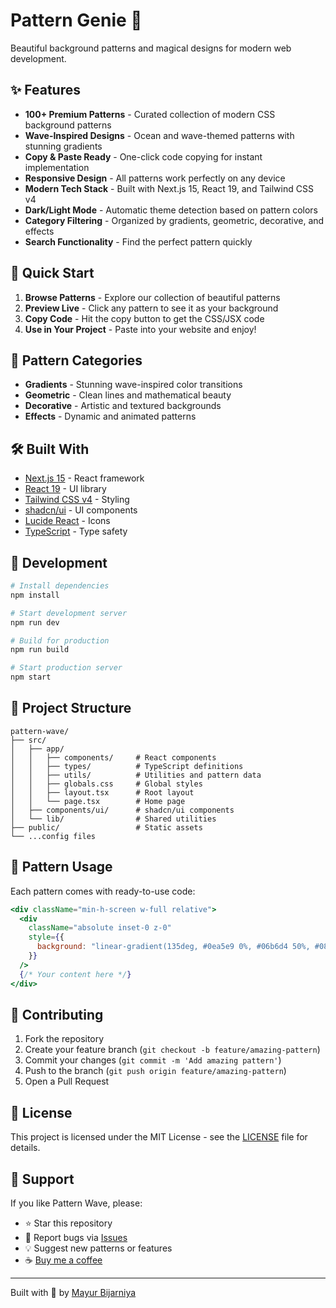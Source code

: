 # Pattern Genie 🌊

Beautiful background patterns and magical designs for modern web development.

## ✨ Features

- **100+ Premium Patterns** - Curated collection of modern CSS background patterns
- **Wave-Inspired Designs** - Ocean and wave-themed patterns with stunning gradients
- **Copy & Paste Ready** - One-click code copying for instant implementation
- **Responsive Design** - All patterns work perfectly on any device
- **Modern Tech Stack** - Built with Next.js 15, React 19, and Tailwind CSS v4
- **Dark/Light Mode** - Automatic theme detection based on pattern colors
- **Category Filtering** - Organized by gradients, geometric, decorative, and effects
- **Search Functionality** - Find the perfect pattern quickly

## 🚀 Quick Start

1. **Browse Patterns** - Explore our collection of beautiful patterns
2. **Preview Live** - Click any pattern to see it as your background
3. **Copy Code** - Hit the copy button to get the CSS/JSX code
4. **Use in Your Project** - Paste into your website and enjoy!

## 🎨 Pattern Categories

- **Gradients** - Stunning wave-inspired color transitions
- **Geometric** - Clean lines and mathematical beauty
- **Decorative** - Artistic and textured backgrounds
- **Effects** - Dynamic and animated patterns

## 🛠️ Built With

- [Next.js 15](https://nextjs.org/) - React framework
- [React 19](https://reactjs.org/) - UI library
- [Tailwind CSS v4](https://tailwindcss.com/) - Styling
- [shadcn/ui](https://ui.shadcn.com/) - UI components
- [Lucide React](https://lucide.dev/) - Icons
- [TypeScript](https://www.typescriptlang.org/) - Type safety

## 🔧 Development

```bash
# Install dependencies
npm install

# Start development server
npm run dev

# Build for production
npm run build

# Start production server
npm start
```

## 📁 Project Structure

```
pattern-wave/
├── src/
│   ├── app/
│   │   ├── components/     # React components
│   │   ├── types/          # TypeScript definitions
│   │   ├── utils/          # Utilities and pattern data
│   │   ├── globals.css     # Global styles
│   │   ├── layout.tsx      # Root layout
│   │   └── page.tsx        # Home page
│   ├── components/ui/      # shadcn/ui components
│   └── lib/                # Shared utilities
├── public/                 # Static assets
└── ...config files
```

## 🌊 Pattern Usage

Each pattern comes with ready-to-use code:

```jsx
<div className="min-h-screen w-full relative">
  <div
    className="absolute inset-0 z-0"
    style={{
      background: "linear-gradient(135deg, #0ea5e9 0%, #06b6d4 50%, #0891b2 100%)",
    }}
  />
  {/* Your content here */}
</div>
```

## 🤝 Contributing

1. Fork the repository
2. Create your feature branch (`git checkout -b feature/amazing-pattern`)
3. Commit your changes (`git commit -m 'Add amazing pattern'`)
4. Push to the branch (`git push origin feature/amazing-pattern`)
5. Open a Pull Request

## 📄 License

This project is licensed under the MIT License - see the [LICENSE](LICENSE) file for details.

## 💖 Support

If you like Pattern Wave, please:

- ⭐ Star this repository
- 🐛 Report bugs via [Issues](https://github.com/mayurbijarniya/pattern-wave/issues)
- 💡 Suggest new patterns or features
- ☕ [Buy me a coffee](https://github.com/sponsors/mayurbijarniya)

---

Built with 💙 by [Mayur Bijarniya](https://github.com/mayurbijarniya)